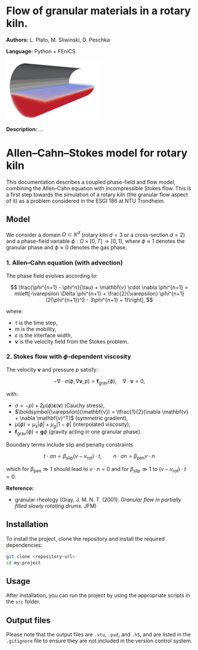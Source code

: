 # Flow of granular materials in a rotary kiln.

**Authors:** L. Plato, M. Sliwinski, D. Peschka

**Language:** Python + FEniCS

<img src="media/kiln.gif" width="50%">

**Description:** ...

# Allen–Cahn–Stokes model for rotary kiln

This documentation describes a coupled phase-field and flow model, combining the Allen–Cahn equation with incompressible Stokes flow. This is a first step towards the simulation of a rotary kiln (the granular flow aspect of it) as a problem considered in the ESGI 186 at NTU Trondheim.

## Model

We consider a domain $\Omega \subset \mathbb{R}^d$ (rotary kiln $d=3$ or a cross-section $d=2$) and a phase-field variable $\phi : \Omega \times [0, T] \to [0, 1]$, where $\phi \approx 1$ denotes the granular phase and $\phi \approx 0$ denotes the gas phase.

### 1. Allen–Cahn equation (with advection)

The phase field evolves according to:

$$
\frac{\phi^{n+1} - \phi^n}{\tau} + \mathbf{v} \cdot \nabla \phi^{n+1} = m\left[-\varepsilon \Delta \phi^{n+1} + \frac{2}{\varepsilon} \phi^{n+1} (2(\phi^{n+1})^2 - 3\phi^{n+1} + 1)\right],
$$

where:

* $\tau$ is the time step,
* $m$ is the mobility,
* $\varepsilon$ is the interface width,
* $\mathbf{v}$ is the velocity field from the Stokes problem.

### 2. Stokes flow with $\phi$-dependent viscosity

The velocity $\mathbf{v}$ and pressure $p$ satisfy:

$$
-\nabla \cdot \sigma(\phi,\nabla\mathbf{v},p) = \mathbf{f}_{\text{grav}}(\phi), \quad \nabla \cdot \mathbf{v} = 0,
$$

with:

* $\sigma = -p\mathbb{I}+2 \mu(\phi) \boldsymbol{\varepsilon}(\mathbf{v})$ (Cauchy stress),
* $\boldsymbol{\varepsilon}(\mathbf{v}) = \tfrac{1}{2}(\nabla \mathbf{v} + \nabla \mathbf{v}^T)$ (symmetric gradient),
* $\mu(\phi) = \mu_s |\phi| + \mu_g |1 - \phi|$ (interpolated viscosity),
* $\mathbf{f}_{\text{grav}}(\phi) = \mathbf{g} \phi$ (gravity acting in one granular phase).

Boundary terms include slip and penalty constraints

$$
t\cdot\sigma n = \beta_{\text{slip}}(v-v_{\text{rot}})\cdot t,\qquad n\cdot\sigma n = \beta_{\text{pen}}v\cdot n
$$

which for $\beta_{\text{pen}}\gg 1$ should lead to $v\cdot n=0$ and for $\beta_{\text{slip}}\gg 1$ to $(v-v_{\text{rot}})\cdot t=0$.


**Reference:**
* granular rheology (Gray, J. M. N. T. (2001). *Granular flow in partially filled slowly rotating drums*. JFM)

## Installation

To install the project, clone the repository and install the required dependencies:

```bash
git clone <repository-url>
cd my-project
```

## Usage

After installation, you can run the project by using the appropriate scripts in the `src` folder.

## Output files

Please note that the output files are `.vtu`, `.pvd`, and `.h5`, and are listed in the `.gitignore` file to ensure they are not included in the version control system.
